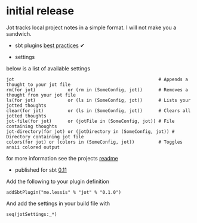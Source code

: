 # initial release

Jot tracks local project notes in a simple format. I will not make you a sandwich.

- sbt plugins [best practices][bp] ✔

- settings

below is a list of available settings

    jot                                                      # Appends a thought to your jot file
    rm(for jot)            or (rm in (SomeConfig, jot))      # Removes a thought from your jot file
    ls(for jot)            or (ls in (SomeConfig, jot))      # Lists your jotted thoughts
    clear(for jot)         or (ls in (SomeConfig, jot))      # Clears all jotted thoughts
    jot-file(for jot)      or (jotFile in (SomeConfig, jot)) # File containing thoughts
    jot-directory(for jot) or (jotDirectory in (SomeConfig, jot)) # Directory containing jot file
    colors(for jot) or (colors in (SomeConfig, jot))         # Toggles ansii colored output

for more information see the projects [readme][rm]

- published for sbt [0.11][sbt11]

Add the following to your plugin definition

    addSbtPlugin("me.lessis" % "jot" % "0.1.0")

And add the settings in your build file with

    seq(jotSettings:_*)

[bp]: https://github.com/harrah/xsbt/wiki/Plugins-Best-Practices
[rm]: https://github.com/softprops/jot#readme
[sbt11]: http://typesafe.artifactoryonline.com/typesafe/ivy-releases/org.scala-tools.sbt/sbt-launch/0.11.0/sbt-launch.jar
